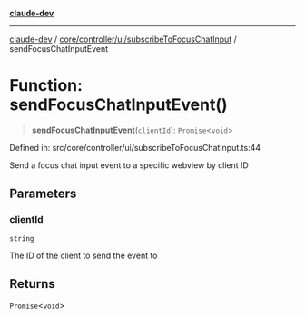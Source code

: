 [**claude-dev**](../../../../../README.md)

***

[claude-dev](../../../../../README.md) / [core/controller/ui/subscribeToFocusChatInput](../README.md) / sendFocusChatInputEvent

# Function: sendFocusChatInputEvent()

> **sendFocusChatInputEvent**(`clientId`): `Promise`\<`void`\>

Defined in: src/core/controller/ui/subscribeToFocusChatInput.ts:44

Send a focus chat input event to a specific webview by client ID

## Parameters

### clientId

`string`

The ID of the client to send the event to

## Returns

`Promise`\<`void`\>
